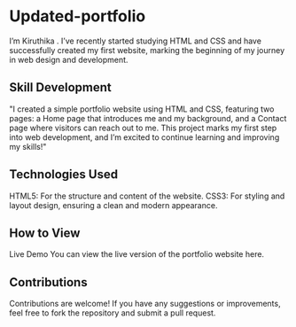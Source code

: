 # Updated-portfolio
I’m Kiruthika . I’ve recently started studying HTML and CSS and have successfully created my first website, marking the beginning of my journey in web design and development.

## Skill Development
"I created a simple portfolio website using HTML and CSS, featuring two pages: a Home page that introduces me and my background, and a Contact page where visitors can reach out to me. This project marks my first step into web development, and I’m excited to continue learning and improving my skills!"

## Technologies Used
HTML5: For the structure and content of the website. CSS3: For styling and layout design, ensuring a clean and modern appearance.

## How to View
Live Demo You can view the live version of the portfolio website here.

## Contributions
Contributions are welcome! If you have any suggestions or improvements, feel free to fork the repository and submit a pull request.
